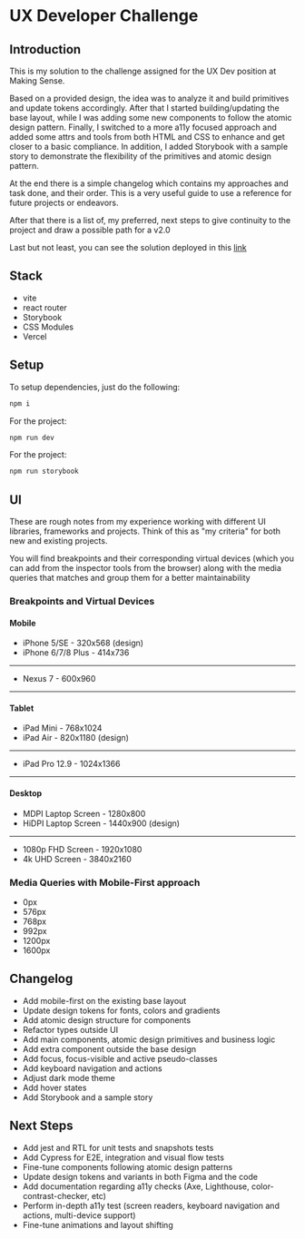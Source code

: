 # UX Developer Challenge

## Introduction

This is my solution to the challenge assigned for the UX Dev position at Making Sense.

Based on a provided design, the idea was to analyze it and build primitives and update tokens accordingly. After that I started building/updating the base layout, while I was adding some new components to follow the atomic design pattern. Finally, I switched to a more a11y focused approach and added some attrs and tools from both HTML and CSS to enhance and get closer to a basic compliance. In addition, I added Storybook with a sample story to demonstrate the flexibility of the primitives and atomic design pattern.

At the end there is a simple changelog which contains my approaches and task done, and their order. This is a very useful guide to use a reference for future projects or endeavors.

After that there is a list of, my preferred, next steps to give continuity to the project and draw a possible path for a v2.0

Last but not least, you can see the solution deployed in this [link](https://making-sense-ux-dev-challenge-sr.vercel.app/)

## Stack

- vite
- react router
- Storybook
- CSS Modules
- Vercel

## Setup

To setup dependencies, just do the following:

```javascript
npm i
```

For the project:

```javascript
npm run dev
```

For the project:

```javascript
npm run storybook
```

## UI

These are rough notes from my experience working with different UI libraries, frameworks and projects. Think of this as "my criteria" for both new and existing projects.

You will find breakpoints and their corresponding virtual devices (which you can add from the inspector tools from the browser) along with the media queries that matches and group them for a better maintainability

### Breakpoints and Virtual Devices

#### Mobile

- iPhone 5/SE - 320x568 (design)
- iPhone 6/7/8 Plus - 414x736

---

- Nexus 7 - 600x960

---

#### Tablet

- iPad Mini - 768x1024
- iPad Air - 820x1180 (design)

---

- iPad Pro 12.9 - 1024x1366

---

#### Desktop

- MDPI Laptop Screen - 1280x800
- HiDPI Laptop Screen - 1440x900 (design)

---

- 1080p FHD Screen - 1920x1080
- 4k UHD Screen - 3840x2160

### Media Queries with Mobile-First approach

- 0px
- 576px
- 768px
- 992px
- 1200px
- 1600px

## Changelog

- Add mobile-first on the existing base layout
- Update design tokens for fonts, colors and gradients
- Add atomic design structure for components
- Refactor types outside UI
- Add main components, atomic design primitives and business logic
- Add extra component outside the base design
- Add focus, focus-visible and active pseudo-classes
- Add keyboard navigation and actions
- Adjust dark mode theme
- Add hover states
- Add Storybook and a sample story

## Next Steps

- Add jest and RTL for unit tests and snapshots tests
- Add Cypress for E2E, integration and visual flow tests
- Fine-tune components following atomic design patterns
- Update design tokens and variants in both Figma and the code
- Add documentation regarding a11y checks (Axe, Lighthouse, color-contrast-checker, etc)
- Perform in-depth a11y test (screen readers, keyboard navigation and actions, multi-device support)
- Fine-tune animations and layout shifting
